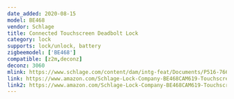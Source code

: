 ```yaml
---
date_added: 2020-08-15
model: BE468
vendor: Schlage
title: Connected Touchscreen Deadbolt Lock
category: lock
supports: lock/unlock, battery
zigbeemodel: ['BE468']
compatible: [z2m,deconz]
deconz: 3060
mlink: https://www.schlage.com/content/dam/intg-feat/Documents/P516-766.pdf
link: https://www.amazon.com/Schlage-Lock-Company-BE468CAM619-Touchscreen/dp/B00OCCSST2
link2: https://www.amazon.com/Schlage-Lock-Company-BE468CAM619-Touchscreen/dp/B00MXNP54S?th=1
---
```

